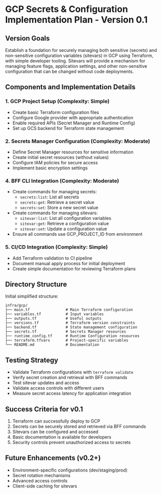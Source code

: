 # GCP Secrets & Configuration Implementation Plan - Version 0.1

## Version Goals

Establish a foundation for securely managing both sensitive (secrets) and
non-sensitive configuration variables (sitevars) in GCP using Terraform, with
simple developer tooling. Sitevars will provide a mechanism for managing feature
flags, application settings, and other non-sensitive configuration that can be
changed without code deployments.

## Components and Implementation Details

### 1. GCP Project Setup (Complexity: Simple)

- Create basic Terraform configuration files
- Configure Google provider with appropriate authentication
- Enable required APIs (Secret Manager and Runtime Config)
- Set up GCS backend for Terraform state management

### 2. Secrets Manager Configuration (Complexity: Moderate)

- Define Secret Manager resources for sensitive information
- Create initial secret resources (without values)
- Configure IAM policies for secure access
- Implement basic encryption settings

### 4. BFF CLI Integration (Complexity: Moderate)

- Create commands for managing secrets:
  - `secrets:list`: List all secrets
  - `secrets:get`: Retrieve a secret value
  - `secrets:set`: Store a new secret value
- Create commands for managing sitevars:
  - `sitevar:list`: List all configuration variables
  - `sitevar:get`: Retrieve a configuration value
  - `sitevar:set`: Update a configuration value
- Ensure all commands use GCP_PROJECT_ID from environment

### 5. CI/CD Integration (Complexity: Simple)

- Add Terraform validation to CI pipeline
- Document manual apply process for initial deployment
- Create simple documentation for reviewing Terraform plans

## Directory Structure

Initial simplified structure:

```
infra/gcp/
├── main.tf                # Main Terraform configuration
├── variables.tf           # Input variables
├── outputs.tf             # Useful outputs
├── versions.tf            # Terraform version constraints
├── backend.tf             # State management configuration
├── secrets.tf             # Secrets Manager resources
├── runtime_config.tf      # Runtime Configuration resources
├── terraform.tfvars       # Project-specific variables
└── README.md              # Documentation
```

## Testing Strategy

- Validate Terraform configurations with `terraform validate`
- Verify secret creation and retrieval with BFF commands
- Test sitevar updates and access
- Validate access controls with different users
- Measure secret access latency for application integration

## Success Criteria for v0.1

1. Terraform can successfully deploy to GCP
2. Secrets can be securely stored and retrieved via BFF commands
3. Sitevars can be configured and accessed
4. Basic documentation is available for developers
5. Security controls prevent unauthorized access to secrets

## Future Enhancements (v0.2+)

- Environment-specific configurations (dev/staging/prod)
- Secret rotation mechanisms
- Advanced access controls
- Client-side caching for sitevars
